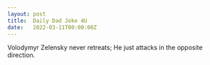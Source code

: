 ```yaml
---
layout: post
title:  Daily Dad Joke 4U
date:   2022-03-11T00:00:00Z
---
```

Volodymyr Zelensky never retreats; He just attacks in the opposite direction.

